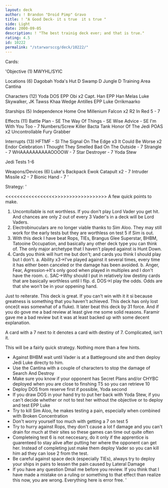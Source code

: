 ```yaml
---
layout: deck
author: ! Brandon "Droid Pimp" Gravo
title: ! "A Good Deck- it s true  it s true "
side: Light
date: 2000-09-05
description: ! "The best trainig deck ever; and that is true."
rating: 4.5
id: 10222
permalink: "/starwarsccg/deck/10222/"
---
```

Cards: 

'Objective (1)
MWYHL/SYIC

Locations (6)
Dagobah
Yoda's Hut
D Swamp
D Jungle
D Training Area
Cantina

Characters (12)
Yoda
DOS
EPP Obi x2
Capt. Han
EPP Han
Melas
Luke Skywalker, JK
Tawss Khaa
Wedge Antilles
EPP Luke
Orrikmaarko

Starships (5)
Independence
Home One
Millenium Falcon x2
R2 In Red 5 - 7

Effects (11)
Battle Plan - SE
The Way Of Things - SE
Wise Advice - SE
I'm With You Too -  7
Numbers/Screw Killer
Bacta Tank
Honor Of The Jedi
POAS x2
Uncontrollable Fury
Grabber

Interrupts (13)
HFTMF - SI
The Signal
On The Edge x3
It Could Be Worse x2
Endor Celebration
I Thought They Smelled Bad On The Outside - 7
Strangle - 7
WHAAAAAAAAAAOOOOW - 7
Star Destroyer - 7
Yoda Stew

Jedi Tests 1-6

Weapons/Devices (6)
Luke's Backpack
Ewok Catapult x2 - 7
Intruder Missile x2 - 7
Bionic Hand - 7
'

Strategy: '

<<<<<<<<<<<<<<<<<>>>>>>>>>>>>>>>>>>
A few quick points to make.
1. Uncontollable is not worthless.  If you don't play Lord Vader you get hit.	And chances are only 2 out of every 3 Vader's in a deck will be Lord Vaders.
2. Electrobinuculars are no longer viable thanks to Sim Aloo.  They may still work for the early tests but they are worthless on test 5 if Sim is out.
3. With this deck I have beat Rops, TIEs, Brangus Glee Superstar, BHBM, Tatooine Occupation, and basically any other deck type you can think of.  The only major archetype that I haven't played against is Hunt Down.
4. Cards you think will hurt me but don't; and cards you think I should play but I don't.
     a.  Ability x3->I've played against it several times, every time it has either been canceled or the damage has been avoided.
     b.  Anger, Fear, Agression->It's only good when played in multiples and I don't have the room.
     c.  SAC->Why should I put in relatively low destiny cards that are basically worthless until I flip.
     d.  DOS->I play the odds.	Odds are that she won't be in your oppening hand.

Just to reiterate.  This deck is great.  If you can't win with it it si because greatness is something that you haven't achieved.  This deck has only lost once(it was somewhat of a fluke).	It later beat this deck by 31 force. And if you do gove me a bad review at least give me some solid reasons.  Faramir gave me a bad review but it was at least backed up with some decent explanation.

A card with a 7 next to it denotes a card with destiny of 7.  Complicated, isn't it.

This will be a fairly quick strategy.  Nothing more than a few hints.

- Against BHBM wait until Vader is at a Battleground site and then deploy Jedi Luke directy to him.
- Use the Cantina with a couple of characters to stop the damage of Search And Destroy
- Make sure you know if your opponent has Secret Plans and/or CHYBC deployed when you are close to finshing T5 so you can retrieve 10
- Deploy DOS from reserve first if possible, Yoda second
- If you draw DOS in your hand try to put her back with Yoda Stew, if you can't decide whether or not to test her without the objective or to deploy and test EPP Luke
- Try to kill Sim Aloo, he makes testing a pain, especially when combined with Broken Concentration
- Don't worry yourself too much with getting a 7 on test 5
- Try to hurry against Rops, they don't cause a lot f damage and you can't drain for much at their sites so these games can time out quite often
- Completeing test 6 is not neccesary, do it only if the apprentice is guarenteed to stay alive after putting her where the opponent can get her.  Instead of completing just make them deploy Vader so you can kill him ad they can lose 2 from the test.
- Be careful against space deck (especially TIEs), always try to deploy your ships in pairs to lessen the pain caused by Lateral Damage
- If you have any question Dmail me before you review.  If you think that I have made a mistake on a ruling or something to that effect than realize this now, you are wrong.  Everything here is error free. '
